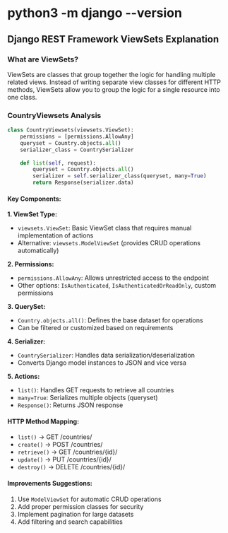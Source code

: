 # python3 -m django --version

## Django REST Framework ViewSets Explanation

### What are ViewSets?
ViewSets are classes that group together the logic for handling multiple related views. Instead of writing separate view classes for different HTTP methods, ViewSets allow you to group the logic for a single resource into one class.

### CountryViewsets Analysis

```python
class CountryViewsets(viewsets.ViewSet):
    permissions = [permissions.AllowAny]
    queryset = Country.objects.all()
    serializer_class = CountrySerializer
    
    def list(self, request):
        queryset = Country.objects.all()
        serializer = self.serializer_class(queryset, many=True)
        return Response(serializer.data)
```

#### Key Components:

**1. ViewSet Type:**
- `viewsets.ViewSet`: Basic ViewSet class that requires manual implementation of actions
- Alternative: `viewsets.ModelViewSet` (provides CRUD operations automatically)

**2. Permissions:**
- `permissions.AllowAny`: Allows unrestricted access to the endpoint
- Other options: `IsAuthenticated`, `IsAuthenticatedOrReadOnly`, custom permissions

**3. QuerySet:**
- `Country.objects.all()`: Defines the base dataset for operations
- Can be filtered or customized based on requirements

**4. Serializer:**
- `CountrySerializer`: Handles data serialization/deserialization
- Converts Django model instances to JSON and vice versa

**5. Actions:**
- `list()`: Handles GET requests to retrieve all countries
- `many=True`: Serializes multiple objects (queryset)
- `Response()`: Returns JSON response

#### HTTP Method Mapping:
- `list()` → GET /countries/
- `create()` → POST /countries/
- `retrieve()` → GET /countries/{id}/
- `update()` → PUT /countries/{id}/
- `destroy()` → DELETE /countries/{id}/

#### Improvements Suggestions:
1. Use `ModelViewSet` for automatic CRUD operations
2. Add proper permission classes for security
3. Implement pagination for large datasets
4. Add filtering and search capabilities
